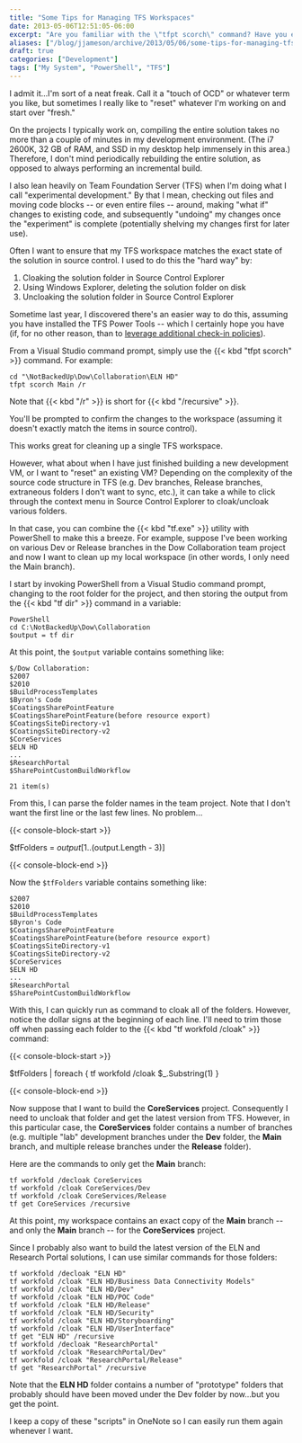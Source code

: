 ```yaml
---
title: "Some Tips for Managing TFS Workspaces"
date: 2013-05-06T12:51:05-06:00
excerpt: "Are you familiar with the \"tfpt scorch\" command? Have you ever used PowerShell to quickly cloak/uncloak folders in your TFS workspaces? If not, here are a couple of tips that could save you a little time."
aliases: ["/blog/jjameson/archive/2013/05/06/some-tips-for-managing-tfs-workspaces.aspx"]
draft: true
categories: ["Development"]
tags: ["My System", "PowerShell", "TFS"]
---
```


I admit it...I'm sort of a neat freak. Call it a "touch of OCD" or whatever
term you like, but sometimes I really like to "reset" whatever I'm working on
and start over "fresh."

On the projects I typically work on, compiling the entire solution takes
no more than a couple of minutes in my development environment. (The i7 2600K,
32 GB of RAM, and SSD in my desktop help immensely in this area.) Therefore,
I don't mind periodically rebuilding the entire solution, as opposed to always
performing an incremental build.

I also lean heavily on Team Foundation Server (TFS) when I'm doing what I
call "experimental development." By that I mean, checking out files and moving
code blocks -- or even entire files -- around, making "what if" changes to existing
code, and subsequently "undoing" my changes once the "experiment" is complete
(potentially shelving my changes first for later use).

Often I want to ensure that my TFS workspace matches the exact state of the
solution in source control. I used to do this the "hard way" by:

1. Cloaking the solution folder in Source Control Explorer
2. Using Windows Explorer, deleting the solution folder on disk
3. Uncloaking the solution folder in Source Control Explorer

Sometime last year, I discovered there's an easier way to do this, assuming
you have installed the TFS Power Tools -- which I certainly hope you have (if,
for no other reason, than to
[leverage additional check-in policies](/blog/jjameson/2009/10/31/recommended-check-in-policies-for-team-foundation-server)).

From a Visual Studio command prompt, simply use the {{< kbd "tfpt scorch" >}}
command. For example:

```
cd "\NotBackedUp\Dow\Collaboration\ELN HD"
tfpt scorch Main /r
```

Note that {{< kbd "/r" >}} is short for {{< kbd "/recursive" >}}.

You'll be prompted to confirm the changes to the workspace (assuming it doesn't
exactly match the items in source control).

This works great for cleaning up a single TFS workspace.

However, what about when I have just finished building a new development
VM, or I want to "reset" an existing VM? Depending on the complexity of the
source code structure in TFS (e.g. Dev branches, Release branches, extraneous
folders I don't want to sync, etc.), it can take a while to click through the
context menu in Source Control Explorer to cloak/uncloak various folders.

In that case, you can combine the {{< kbd "tf.exe" >}} utility with PowerShell
to make this a breeze. For example, suppose I've been working on various Dev
or Release branches in the Dow Collaboration team project and now I want to
clean up my local workspace (in other words, I only need the Main branch).

I start by invoking PowerShell from a Visual Studio command prompt, changing
to the root folder for the project, and then storing the output from the
{{< kbd "tf dir" >}} command in a variable:

```
PowerShell
cd C:\NotBackedUp\Dow\Collaboration
$output = tf dir
```

At this point, the `$output` variable
contains something like:

```
$/Dow Collaboration:
$2007
$2010
$BuildProcessTemplates
$Byron's Code
$CoatingsSharePointFeature
$CoatingsSharePointFeature(before resource export)
$CoatingsSiteDirectory-v1
$CoatingsSiteDirectory-v2
$CoreServices
$ELN HD
...
$ResearchPortal
$SharePointCustomBuildWorkflow

21 item(s)
```

From this, I can parse the folder names in the team project. Note that I
don't want the first line or the last few lines. No problem...

{{< console-block-start >}}

$tfFolders = $output[1..($output.Length - 3)]

{{< console-block-end >}}

Now the `$tfFolders` variable contains
something like:

```
$2007
$2010
$BuildProcessTemplates
$Byron's Code
$CoatingsSharePointFeature
$CoatingsSharePointFeature(before resource export)
$CoatingsSiteDirectory-v1
$CoatingsSiteDirectory-v2
$CoreServices
$ELN HD
...
$ResearchPortal
$SharePointCustomBuildWorkflow
```

With this, I can quickly run as command to cloak all of the folders. However,
notice the dollar signs at the beginning of each line. I'll need to trim those
off when passing each folder to the {{< kbd "tf workfold /cloak" >}} command:

{{< console-block-start >}}

$tfFolders | foreach { tf workfold /cloak $\_.Substring(1) }

{{< console-block-end >}}

Now suppose that I want to build the **CoreServices** project.
Consequently I need to uncloak that folder and get the latest version from TFS.
However, in this particular case, the **CoreServices** folder contains
a number of branches (e.g. multiple "lab" development branches under the
**Dev** folder, the **Main** branch, and multiple
release branches under the **Release** folder).

Here are the commands to only get the **Main** branch:

```
tf workfold /decloak CoreServices
tf workfold /cloak CoreServices/Dev
tf workfold /cloak CoreServices/Release
tf get CoreServices /recursive
```

At this point, my workspace contains an exact copy of the **Main** branch -- and only the **Main** branch -- for the
**CoreServices** project.

Since I probably also want to build the latest version of the ELN and Research
Portal solutions, I can use similar commands for those folders:

```
tf workfold /decloak "ELN HD"
tf workfold /cloak "ELN HD/Business Data Connectivity Models"
tf workfold /cloak "ELN HD/Dev"
tf workfold /cloak "ELN HD/POC Code"
tf workfold /cloak "ELN HD/Release"
tf workfold /cloak "ELN HD/Security"
tf workfold /cloak "ELN HD/Storyboarding"
tf workfold /cloak "ELN HD/UserInterface"
tf get "ELN HD" /recursive
tf workfold /decloak "ResearchPortal"
tf workfold /cloak "ResearchPortal/Dev"
tf workfold /cloak "ResearchPortal/Release"
tf get "ResearchPortal" /recursive
```

Note that the **ELN HD** folder contains a number of "prototype"
folders that probably should have been moved under the Dev folder by now...but
you get the point.

I keep a copy of these "scripts" in OneNote so I can easily run them again
whenever I want.

